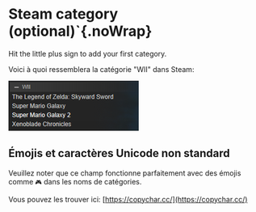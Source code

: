 # Steam category (optional)`{.noWrap}

Hit the little plus sign to add your first category.

Voici à quoi ressemblera la catégorie "WII" dans Steam:

![steamCategory](../../../assets/images/category-example.png)

## Émojis et caractères Unicode non standard
Veuillez noter que ce champ fonctionne parfaitement avec des émojis comme `🎮` dans les noms de catégories.

Vous pouvez les trouver ici: [https://copychar.cc/](https://copychar.cc/)
